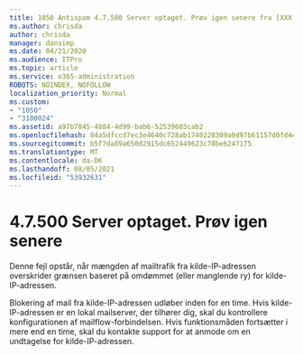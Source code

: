 ```yaml
---
title: 1050 Antispam 4.7.500 Server optaget. Prøv igen senere fra [XXX.XXX.XXX.XXX]
ms.author: chrisda
author: chrisda
manager: dansimp
ms.date: 04/21/2020
ms.audience: ITPro
ms.topic: article
ms.service: o365-administration
ROBOTS: NOINDEX, NOFOLLOW
localization_priority: Normal
ms.custom:
- "1050"
- "3100024"
ms.assetid: a97b7845-4884-4d99-bab6-52539603cab2
ms.openlocfilehash: 84a5dfccd7ec3e4640c728ab1740220309a0d97b61157d0fd4e463ed95aef0d2
ms.sourcegitcommit: b5f7da89a650d2915dc652449623c78be6247175
ms.translationtype: MT
ms.contentlocale: da-DK
ms.lasthandoff: 08/05/2021
ms.locfileid: "53932631"
---
```

# <a name="47500-server-busy-please-try-again-later"></a>4.7.500 Server optaget. Prøv igen senere

Denne fejl opstår, når mængden af mailtrafik fra kilde-IP-adressen overskrider grænsen baseret på omdømmet (eller manglende ry) for kilde-IP-adressen.

Blokering af mail fra kilde-IP-adressen udløber inden for en time. Hvis kilde-IP-adressen er en lokal mailserver, der tilhører dig, skal du kontrollere konfigurationen af mailflow-forbindelsen. Hvis funktionsmåden fortsætter i mere end en time, skal du kontakte support for at anmode om en undtagelse for kilde-IP-adressen.

